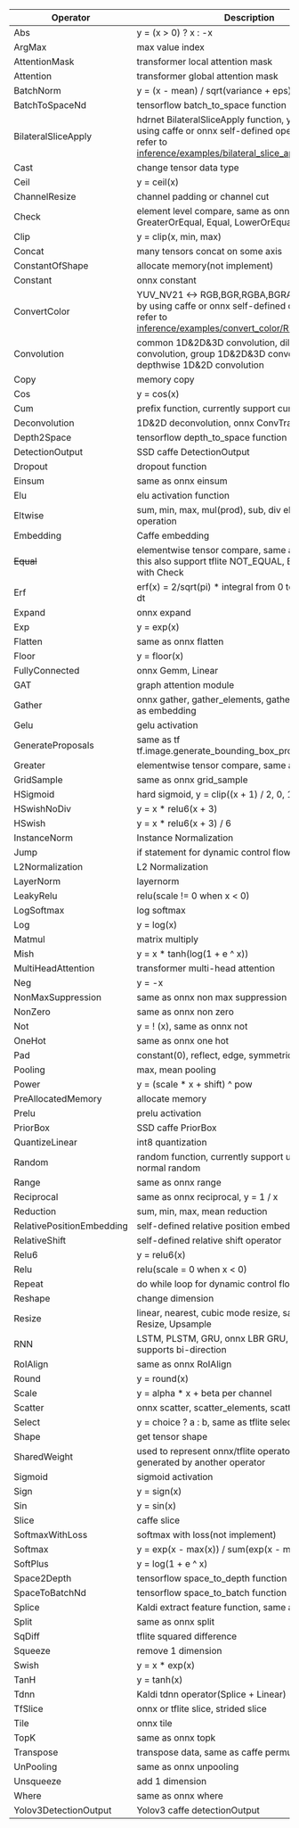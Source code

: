 | Operator                  | Description |
| ------------------------- | ----------- |
| Abs                       | y = (x > 0) ? x : -x |
| ArgMax                    | max value index |
| AttentionMask             | transformer local attention mask |
| Attention                 | transformer global attention mask |
| BatchNorm                 | y = (x - mean) / sqrt(variance + eps) per channel |
| BatchToSpaceNd            | tensorflow batch_to_space function |
| BilateralSliceApply       | hdrnet BilateralSliceApply function, you can use it by using caffe or onnx self-defined operator, please refer to [inference/examples/bilateral_slice_apply/README.md](../inference/examples/bilateral_slice_apply/README.md) |
| Cast                      | change tensor data type |
| Ceil                      | y = ceil(x) |
| ChannelResize             | channel padding or channel cut |
| Check                     | element level compare, same as onnx Greater, GreaterOrEqual, Equal, LowerOrEqual, Lower |
| Clip                      | y = clip(x, min, max) |
| Concat                    | many tensors concat on some axis |
| ConstantOfShape           | allocate memory(not implement) |
| Constant                  | onnx constant |
| ConvertColor              | YUV_NV21 <-> RGB,BGR,RGBA,BGRA, you can use it by using caffe or onnx self-defined operator, please refer to [inference/examples/convert_color/README.md](../inference/examples/convert_color/README.md) |
| Convolution               | common 1D&2D&3D convolution, dilated 1D&2D&3D convolution, group 1D&2D&3D convolution, depthwise 1D&2D convolution |
| Copy                      | memory copy |
| Cos                       | y = cos(x) |
| Cum                       | prefix function, currently support cumsum, cumprod |
| Deconvolution             | 1D&2D deconvolution, onnx ConvTranspose |
| Depth2Space               | tensorflow depth_to_space function |
| DetectionOutput           | SSD caffe DetectionOutput |
| Dropout                   | dropout function |
| Einsum                    | same as onnx einsum |
| Elu                       | elu activation function |
| Eltwise                   | sum, min, max, mul(prod), sub, div elementwise operation |
| Embedding                 | Caffe embedding |
| ~~Equal~~                 | elementwise tensor compare, same as onnx equal, this also support tflite NOT_EQUAL, Equal is replaced with Check |
| Erf                       | erf(x) = 2/sqrt(pi) * integral from 0 to x of exp(-t^2) dt|
| Expand                    | onnx expand |
| Exp                       | y = exp(x) |
| Flatten                   | same as onnx flatten |
| Floor                     | y = floor(x) |
| FullyConnected            | onnx Gemm, Linear |
| GAT                       | graph attention module |
| Gather                    | onnx gather, gather_elements, gatherND, also same as embedding |
| Gelu                      | gelu activation |
| GenerateProposals         | same as tf tf.image.generate_bounding_box_proposals |
| Greater                   | elementwise tensor compare, same as onnx greater |
| GridSample                | same as onnx grid_sample |
| HSigmoid                  | hard sigmoid, y = clip((x + 1) / 2, 0, 1)|
| HSwishNoDiv               | y = x * relu6(x + 3) |
| HSwish                    | y = x * relu6(x + 3) / 6 |
| InstanceNorm              | Instance Normalization |
| Jump                      | if statement for dynamic control flow |
| L2Normalization           | L2 Normalization |
| LayerNorm                 | layernorm |
| LeakyRelu                 | relu(scale != 0 when x < 0) |
| LogSoftmax                | log softmax |
| Log                       | y = log(x) |
| Matmul                    | matrix multiply |
| Mish                      | y = x * tanh(log(1 + e ^ x)) |
| MultiHeadAttention        | transformer multi-head attention |
| Neg                       | y = -x |
| NonMaxSuppression         | same as onnx non max suppression |
| NonZero                   | same as onnx non zero |
| Not                       | y = ! (x), same as onnx not |
| OneHot                    | same as onnx one hot |
| Pad                       | constant(0), reflect, edge, symmetric padding |
| Pooling                   | max, mean pooling |
| Power                     | y = (scale * x + shift) ^ pow |
| PreAllocatedMemory        | allocate memory |
| Prelu                     | prelu activation |
| PriorBox                  | SSD caffe PriorBox |
| QuantizeLinear            | int8 quantization |
| Random                    | random function, currently support uniform and normal random |
| Range                     | same as onnx range |
| Reciprocal                | same as onnx reciprocal, y = 1 / x |
| Reduction                 | sum, min, max, mean reduction |
| RelativePositionEmbedding | self-defined relative position embedding operator |
| RelativeShift             | self-defined relative shift operator |
| Relu6                     | y = relu6(x) |
| Relu                      | relu(scale = 0 when x < 0) |
| Repeat                    | do while loop for dynamic control flow |
| Reshape                   | change dimension |
| Resize                    | linear, nearest, cubic mode resize, same as onnx Resize, Upsample |
| RNN                       | LSTM, PLSTM, GRU, onnx LBR GRU, onnx Scan, also supports bi-direction |
| RoIAlign                  | same as onnx RoIAlign |
| Round                     | y = round(x) |
| Scale                     | y = alpha * x + beta per channel |
| Scatter                   | onnx scatter, scatter_elements, scatterND |
| Select                    | y = choice ? a : b, same as tflite select |
| Shape                     | get tensor shape |
| SharedWeight              | used to represent onnx/tflite operator input that is not generated by another operator |
| Sigmoid                   | sigmoid activation |
| Sign                      | y = sign(x) |
| Sin                       | y = sin(x) |
| Slice                     | caffe slice |
| SoftmaxWithLoss           | softmax with loss(not implement) |
| Softmax                   | y = exp(x - max(x)) / sum(exp(x - max(x))) |
| SoftPlus                  | y = log(1 + e ^ x)|
| Space2Depth               | tensorflow space_to_depth function |
| SpaceToBatchNd            | tensorflow space_to_batch function |
| Splice                    | Kaldi extract feature function, same as Gather |
| Split                     | same as onnx split |
| SqDiff                    | tflite squared difference |
| Squeeze                   | remove 1 dimension |
| Swish                     | y = x * exp(x) |
| TanH                      | y = tanh(x) |
| Tdnn                      | Kaldi tdnn operator(Splice + Linear) |
| TfSlice                   | onnx or tflite slice, strided slice |
| Tile                      | onnx tile |
| TopK                      | same as onnx topk |
| Transpose                 | transpose data, same as caffe permute |
| UnPooling                 | same as onnx unpooling |
| Unsqueeze                 | add 1 dimension |
| Where                     | same as onnx where|
| Yolov3DetectionOutput     | Yolov3 caffe detectionOutput |
